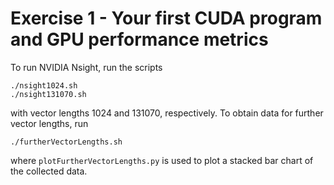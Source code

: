 # Exercise 1 - Your first CUDA program and GPU performance metrics

To run NVIDIA Nsight, run the scripts

```
./nsight1024.sh
./nsight131070.sh
```

with vector lengths 1024 and 131070, respectively. To obtain data for further vector lengths, run

```
./furtherVectorLengths.sh
```

where `plotFurtherVectorLengths.py` is used to plot a stacked bar chart of the collected data.
